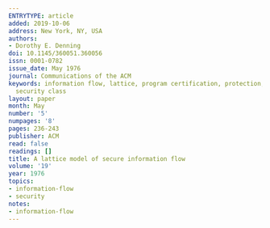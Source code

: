 ```yaml
---
ENTRYTYPE: article
added: 2019-10-06
address: New York, NY, USA
authors:
- Dorothy E. Denning
doi: 10.1145/360051.360056
issn: 0001-0782
issue_date: May 1976
journal: Communications of the ACM
keywords: information flow, lattice, program certification, protection, security,
  security class
layout: paper
month: May
number: '5'
numpages: '8'
pages: 236-243
publisher: ACM
read: false
readings: []
title: A lattice model of secure information flow
volume: '19'
year: 1976
topics:
- information-flow
- security
notes:
- information-flow
---
```

